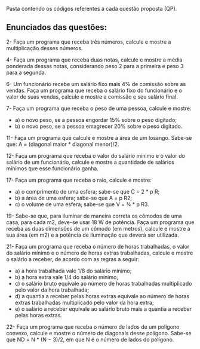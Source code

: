 Pasta contendo os códigos referentes a cada questão proposta (QP).

## Enunciados das questões:
2- Faça um programa que receba três números, calcule e mostre a multiplicação desses números.

4- Faça um programa que receba duas notas, calcule e mostre a média ponderada dessas notas, considerando peso 2 para a primeira e peso 3 para a segunda.
  
6- Um funcionário recebe um salário fixo mais 4% de comissão sobre as vendas. Faça um programa que receba o salário fixo do funcionário e o valor de suas vendas, calcule e mostre a comissão e seu salário final.

7- Faça um programa que receba o peso de uma pessoa, calcule e mostre:
- a) o novo peso, se a pessoa engordar 15% sobre o peso digitado;
- b) o novo peso, se a pessoa emagrecer 20% sobre o peso digitado.

11- Faça um programa que calcule e mostre a área de um losango. Sabe-se que: A = (diagonal maior * diagonal menor)/2.

12- Faça um programa que receba o valor do salário mínimo e o valor do salário de um funcionário, calcule e mostre a quantidade de salários mínimos que esse funcionário ganha.

17- Faça um programa que receba o raio, calcule e mostre:
- a) o comprimento de uma esfera; sabe-se que C = 2 * p R;
- b) a área de uma esfera; sabe-se que A = p R2;
- c) o volume de uma esfera; sabe-se que V = 3⁄4 * p R3.

19- Sabe-se que, para iluminar de maneira correta os cômodos de uma casa, para cada m2, deve-se usar 18 W de potência. Faça um programa que receba as duas dimensões de um cômodo (em metros), calcule e mostre a sua área (em m2) e a potência de iluminação que deverá ser utilizada.

21- Faça um programa que receba o número de horas trabalhadas, o valor do salário mínimo e o número de horas extras trabalhadas, calcule e mostre o salário a receber, de acordo com as regras a seguir:
- a) a hora trabalhada vale 1/8 do salário mínimo;
- b) a hora extra vale 1/4 do salário mínimo;
- c) o salário bruto equivale ao número de horas trabalhadas multiplicado pelo valor da hora trabalhada;
- d) a quantia a receber pelas horas extras equivale ao número de horas extras trabalhadas multiplicado pelo valor da hora extra;
- e) o salário a receber equivale ao salário bruto mais a quantia a receber pelas horas extras.

22- Faça um programa que receba o número de lados de um polígono convexo, calcule e mostre o número de diagonais desse polígono. Sabe-se que ND = N * (N − 3)/2, em que N é o número de lados do polígono.
